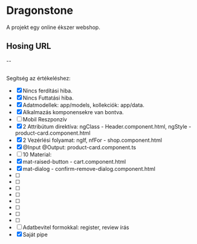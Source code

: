 # Dragonstone

A projekt egy online ékszer webshop.

## Hosing URL

--

##

Segítség az értékeléshez:
- [X] Nincs ferdítási hiba.
- [X] Nincs Futtatási hiba.
- [X] Adatmodellek: app/models, kollekciók: app/data.
- [X] Alkalmazás komponensekre van bontva.
- [ ] Mobil Reszponzív
- [X] 2 Attribútum direktíva: ngClass - Header.component.html, ngStyle - product-card.component.html
- [X] 2 Vezérlési folyamat: ngIf, nfFor - shop.component.html
- [X] @Input @Output: product-card.component.ts
- [ ] 10 Material:
- [X] mat-raised-button - cart.component.html
- [X] mat-dialog - confirm-remove-dialog.component.html
- [ ] 
- [ ] 
- [ ] 
- [ ] 
- [ ] 
- [ ] 
- [ ] 
- [ ] 
- [ ] Adatbevitel formokkal: register, review írás
- [X] Saját pipe

